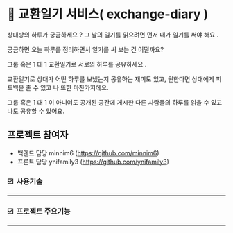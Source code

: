 # 📖 교환일기 서비스( exchange-diary )

상대방의 하루가 궁금하세요  ? 그 날의 일기를 읽으려면 먼저 내가 일기를 써야 해요 . 

궁금하면 오늘 하루를 정리하면서 일기를 써 보는 건 어떨까요? 

그룹 혹은 1 대 1 교환일기로 서로의 하루를 공유하세요 . 

교환일기로 상대가 어떤 하루를 보냈는지 공유하는 재미도 있고, 원한다면 상대에게 피드백을 줄 수 있고 나 또한 마찬가지에요. 

그룹 혹은 1 대 1 이 아니여도 공개된 공간에 게시한 다른 사람들의 하루를 읽을 수 있고 나도 공유할 수 있어요.

## 프로젝트 참여자
- 백엔드 담당
 minnim6 (https://github.com/minnim6)
- 프론트 담당
 ynifamily3 (https://github.com/ynifamily3)
    
### ☑️   **사용기술**

---

### ☑️   프로젝트 주요기능

---
